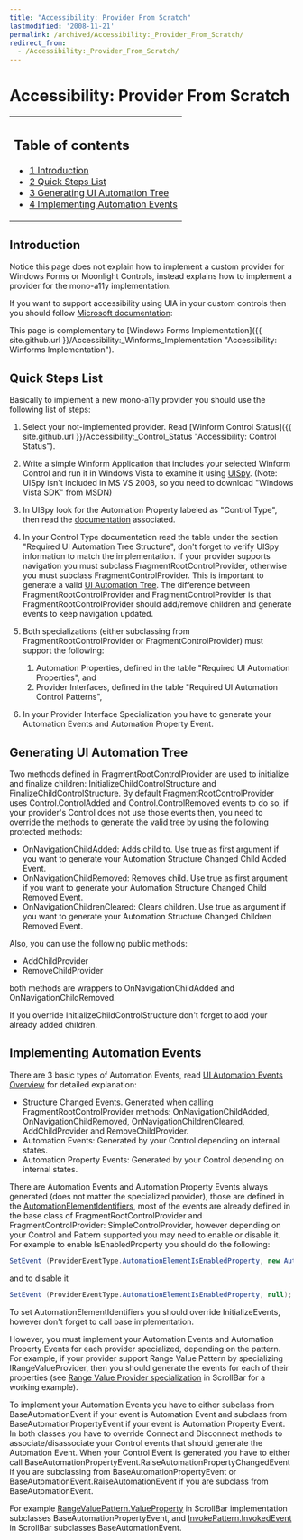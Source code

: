 ```yaml
---
title: "Accessibility: Provider From Scratch"
lastmodified: '2008-11-21'
permalink: /archived/Accessibility:_Provider_From_Scratch/
redirect_from:
  - /Accessibility:_Provider_From_Scratch/
---
```


Accessibility: Provider From Scratch
====================================

<table>
<col width="100%" />
<tbody>
<tr class="odd">
<td align="left"><h2>Table of contents</h2>
<ul>
<li><a href="#introduction">1 Introduction</a></li>
<li><a href="#quick-steps-list">2 Quick Steps List</a></li>
<li><a href="#generating-ui-automation-tree">3 Generating UI Automation Tree</a></li>
<li><a href="#implementing-automation-events">4 Implementing Automation Events</a></li>
</ul></td>
</tr>
</tbody>
</table>

Introduction
------------

Notice this page does not explain how to implement a custom provider for Windows Forms or Moonlight Controls, instead explains how to implement a provider for the mono-a11y implementation.

If you want to support accessibility using UIA in your custom controls then you should follow [Microsoft documentation](http://msdn.microsoft.com/en-us/library/ms747229.aspx):

This page is complementary to [Windows Forms Implementation]({{ site.github.url }}/Accessibility:_Winforms_Implementation "Accessibility: Winforms Implementation").

Quick Steps List
----------------

Basically to implement a new mono-a11y provider you should use the following list of steps:

1.  Select your not-implemented provider. Read [Winform Control Status]({{ site.github.url }}/Accessibility:_Control_Status "Accessibility: Control Status").
2.  Write a simple Winform Application that includes your selected Winform Control and run it in Windows Vista to examine it using [UISpy](http://msdn.microsoft.com/en-us/library/ms727247.aspx). (Note: UISpy isn't included in MS VS 2008, so you need to download "Windows Vista SDK" from MSDN)
3.  In UISpy look for the Automation Property labeled as "Control Type", then read the [documentation](http://msdn.microsoft.com/en-us/library/ms743581.aspx) associated.
4.  In your Control Type documentation read the table under the section "Required UI Automation Tree Structure", don't forget to verify UISpy information to match the implementation. If your provider supports navigation you must subclass FragmentRootControlProvider, otherwise you must subclass FragmentControlProvider. This is important to generate a valid [UI Automation Tree](http://msdn.microsoft.com/en-us/library/ms741931.aspx). The difference between FragmentRootControlProvider and FragmentControlProvider is that FragmentRootControlProvider should add/remove children and generate events to keep navigation updated.
5.  Both specializations (either subclassing from FragmentRootControlProvider or FragmentControlProvider) must support the following:
    1.  Automation Properties, defined in the table "Required UI Automation Properties", and
    2.  Provider Interfaces, defined in the table "Required UI Automation Control Patterns",

6.  In your Provider Interface Specialization you have to generate your Automation Events and Automation Property Event.

Generating UI Automation Tree
-----------------------------

Two methods defined in FragmentRootControlProvider are used to initialize and finalize children: InitializeChildControlStructure and FinalizeChildControlStructure. By default FragmentRootControlProvider uses Control.ControlAdded and Control.ControlRemoved events to do so, if your provider's Control does not use those events then, you need to override the methods to generate the valid tree by using the following protected methods:

-   OnNavigationChildAdded: Adds child to. Use true as first argument if you want to generate your Automation Structure Changed Child Added Event.
-   OnNavigationChildRemoved: Removes child. Use true as first argument if you want to generate your Automation Structure Changed Child Removed Event.
-   OnNavigationChildrenCleared: Clears children. Use true as argument if you want to generate your Automation Structure Changed Children Removed Event.

Also, you can use the following public methods:

-   AddChildProvider
-   RemoveChildProvider

both methods are wrappers to OnNavigationChildAdded and OnNavigationChildRemoved.

If you override InitializeChildControlStructure don't forget to add your already added children.

Implementing Automation Events
------------------------------

There are 3 basic types of Automation Events, read [UI Automation Events Overview](http://msdn.microsoft.com/en-us/library/ms748252.aspx) for detailed explanation:

-   Structure Changed Events. Generated when calling FragmentRootControlProvider methods: OnNavigationChildAdded, OnNavigationChildRemoved, OnNavigationChildrenCleared, AddChildProvider and RemoveChildProvider.
-   Automation Events: Generated by your Control depending on internal states.
-   Automation Property Events: Generated by your Control depending on internal states.

There are Automation Events and Automation Property Events always generated (does not matter the specialized provider), those are defined in the [AutomationElementIdentifiers](http://msdn.microsoft.com/en-us/library/system.windows.automation.automationelementidentifiers.aspx), most of the events are already defined in the base class of FragmentRootControlProvider and FragmentControlProvider: SimpleControlProvider, however depending on your Control and Pattern supported you may need to enable or disable it. For example to enable IsEnabledProperty you should do the following:

``` csharp
SetEvent (ProviderEventType.AutomationElementIsEnabledProperty, new AutomationIsEnabledPropertyEvent (this));
```

and to disable it

``` csharp
SetEvent (ProviderEventType.AutomationElementIsEnabledProperty, null);
```

To set AutomationElementIdentifiers you should override InitializeEvents, however don't forget to call base implementation.

However, you must implement your Automation Events and Automation Property Events for each provider specialized, depending on the pattern. For example, if your provider support Range Value Pattern by specializing IRangeValueProvider, then you should generate the events for each of their properties (see [Range Value Provider specialization](http://anonsvn.mono-project.com/viewvc/trunk/uia2atk/UIAutomationWinforms/UIAutomationWinforms/Mono.UIAutomation.Winforms.Behaviors/ScrollBar/RangeValueProviderBehavior.cs?view=markup) in ScrollBar for a working example).

To implement your Automation Events you have to either subclass from BaseAutomationEvent if your event is Automation Event and subclass from BaseAutomationPropertyEvent if your event is Automation Property Event. In both classes you have to override Connect and Disconnect methods to associate/disassociate your Control events that should generate the Automation Event. When your Control Event is generated you have to either call BaseAutomationPropertyEvent.RaiseAutomationPropertyChangedEvent if you are subclassing from BaseAutomationPropertyEvent or BaseAutomationEvent.RaiseAutomationEvent if you are subclass from BaseAutomationEvent.

For example [RangeValuePattern.ValueProperty](http://anonsvn.mono-project.com/viewvc/trunk/uia2atk/UIAutomationWinforms/UIAutomationWinforms/Mono.UIAutomation.Winforms.Events/ScrollBar/RangeValuePatternValueEvent.cs?view=markup) in ScrollBar implementation subclasses BaseAutomationPropertyEvent, and [InvokePattern.InvokedEvent](http://anonsvn.mono-project.com/viewvc/trunk/uia2atk/UIAutomationWinforms/UIAutomationWinforms/Mono.UIAutomation.Winforms.Events/ScrollBar/ButtonInvokePatternInvokedEvent.cs?view=markup) in ScrollBar subclasses BaseAutomationEvent.

